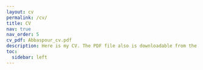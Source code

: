 ```yaml
---
layout: cv
permalink: /cv/
title: CV
nav: true
nav_order: 5
cv_pdf: Abbaspour_cv.pdf
description: Here is my CV. The PDF file also is downloadable from the top pdf download button.
toc:
  sidebar: left
---
```

